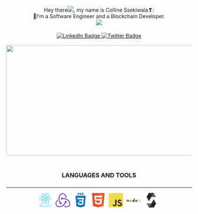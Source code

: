 <div align="center">
  Hey there<img src="https://raw.githubusercontent.com/MartinHeinz/MartinHeinz/master/wave.gif" width="30px">, my name is Colline Ssekiwala❣:<br> 
  🧭I'm a Software Engineer and a Blockchain Developer.
</div>
<div id="header" align="center">
  <img src="https://flexiple.com/rails/active_storage/blobs/proxy/eyJfcmFpbHMiOnsibWVzc2FnZSI6IkJBaHBBcllRIiwiZXhwIjpudWxsLCJwdXIiOiJibG9iX2lkIn19--6f797c6b1ac4310c14214f7fafd81e30e7d267f0/people-collaborating-remotely.png/" width="50%"/>
</div><br>

<div id="badges" align="center">
  <a href="https://linkedin.com/in/ssekiwala">
    <img src="https://img.shields.io/badge/LinkedIn-blue?style=for-the-badge&logo=linkedin&logoColor=white" alt="LinkedIn Badge"/>
  </a>
  <a href="https://twitter.com/ssekiwalac">
    <img src="https://img.shields.io/badge/Twitter-blue?style=for-the-badge&logo=twitter&logoColor=white" alt="Twitter Badge"/>
  </a>
</div><br>

<div align="center">
  <img src="https://media.giphy.com/media/dWesBcTLavkZuG35MI/giphy.gif" width="600" height="300"/>
</div><br>
<div align ="center">
<h3>LANGUAGES AND TOOLS<h3>
 </div>
<hr>


<div align="center">
  
  <img src="https://github.com/devicons/devicon/blob/master/icons/react/react-original-wordmark.svg" title="React" alt="React" width="40" height="40"/>&nbsp;
  <img src="https://github.com/devicons/devicon/blob/master/icons/redux/redux-original.svg" title="Redux" alt="Redux " width="40" height="40"/>&nbsp;
  <img src="https://github.com/devicons/devicon/blob/master/icons/css3/css3-plain-wordmark.svg"  title="CSS3" alt="CSS" width="40" height="40"/>&nbsp;
  <img src="https://github.com/devicons/devicon/blob/master/icons/html5/html5-original.svg" title="HTML5" alt="HTML" width="40" height="40"/>&nbsp;
  <img src="https://github.com/devicons/devicon/blob/master/icons/javascript/javascript-original.svg" title="JavaScript" alt="JavaScript" width="40" height="40"/>&nbsp;
  <img src="https://github.com/devicons/devicon/blob/master/icons/nodejs/nodejs-original-wordmark.svg" title="NodeJS" alt="NodeJS" width="40" height="40"/>&nbsp; 
  <img src="https://github.com/devicons/devicon/blob/master/icons/solidity/solidity-original.svg" title="Solidity" alt="Solidity" width="40" height="40"/>&nbsp; 
  

